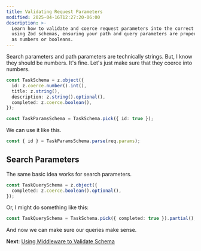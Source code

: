 ```yaml
---
title: Validating Request Parameters
modified: 2025-04-16T12:27:20-06:00
description: >-
  Learn how to validate and coerce request parameters into the correct types
  using Zod schemas, ensuring your path and query parameters are properly parsed
  as numbers or booleans.
---
```


Search parameters and path parameters are technically strings. But, I know they should be numbers. It's fine. Let's just make sure that they coerce into numbers.

```ts
const TaskSchema = z.object({
  id: z.coerce.number().int(),
  title: z.string(),
  description: z.string().optional(),
  completed: z.coerce.boolean(),
});

const TaskParamsSchema = TaskSchema.pick({ id: true });
```

We can use it like this.

```ts
const { id } = TaskParamsSchema.parse(req.params);
```

## Search Parameters

The same basic idea works for search parameters.

```ts
const TaskQuerySchema = z.object({
  completed: z.coerce.boolean().optional(),
});
```

Or, I might do something like this:

```ts
const TaskQuerySchema = TaskSchema.pick({ completed: true }).partial();
```

And now we can make sure our queries make sense.

**Next**: [Using Middleware to Validate Schema](validating-schema-with-middleware.md)
